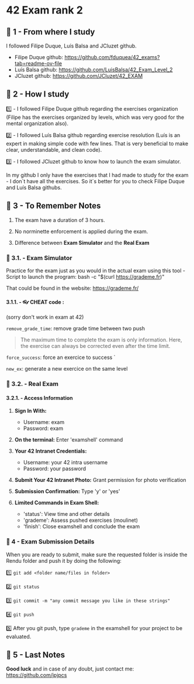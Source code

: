 # 42 Exam rank 2

## 📝 1 - **From where I study**

I followed Filipe Duque, Luís Balsa and JCluzet github.

- Filipe Duque github: https://github.com/fduquea/42_exams?tab=readme-ov-file
- Luís Balsa github: https://github.com/LuisBalsa/42_Exam_Level_2
- JCluzet github: https://github.com/JCluzet/42_EXAM

## 📝 2 - **How I study**

1️⃣ - I followed Filipe Duque github regarding the exercises organization (Filipe has the exercises organized by levels, which was very good for the mental organization also).

2️⃣ - I followed Luís Balsa github regarding exercise resolution (Luís is an expert in making simple code with few lines. That is very beneficial to make clear, understandable, and clean code).

3️⃣ - I followed JCluzet github to know how to launch the exam simulator. 

In my github I only have the exercises that I had made to study for the exam - I don´t have all the exercises. So it´s better for you to check Filipe Duque and Luís Balsa githubs.
  
## 📝 3 - **To Remember Notes**

1. The exam have a duration of 3 hours.

2. No norminette enforcement is applied during the exam.

3. Difference between **Exam Simulator** and the **Real Exam**

### 📝 3.1. - **Exam Simulator**

Practice for the exam just as you would in the actual exam using this tool - Script to launch the program: bash -c "$(curl https://grademe.fr)"

That could be found in the website: https://grademe.fr/

#### 3.1.1. - 👓 CHEAT code :
(sorry don't work in exam at 42)

`remove_grade_time`: remove grade time between two push


> The maximum time to complete the exam is only information. 
  Here, the exercise can always be corrected even after the time limit.

`force_success`: force an exercice to success `

`new_ex`: generate a new exercice on the same level

### 📝 3.2. - **Real Exam**

#### 3.2.1. - Access Information

1. **Sign In With:**
   - Username: exam
   - Password: exam

2. **On the terminal:**
   Enter 'examshell' command

3. **Your 42 Intranet Credentials:**
   - Username: your 42 intra username
   - Password: your password

4. **Submit Your 42 Intranet Photo:**
   Grant permission for photo verification

5. **Submission Confirmation:**
   Type 'y' or 'yes'

6. **Limited Commands in Exam Shell:**
   - 'status': View time and other details
   - 'grademe': Assess pushed exercises (moulinet)
   - 'finish': Close examshell and conclude the exam

### 📝 4 - **Exam Submission Details**

When you are ready to submit, make sure the requested folder is inside the Rendu folder and push it by doing the following:

1️⃣ `git add <folder name/files in folder>`

2️⃣ `git status`

3️⃣ `git commit -m "any commit message you like in these strings"`

4️⃣ `git push`

5️⃣ After you git push, type `grademe` in the examshell for your project to be evaluated.

## 📝 5 - **Last Notes**

**Good luck** and in case of any doubt, just contact me: https://github.com/jpjpcs




